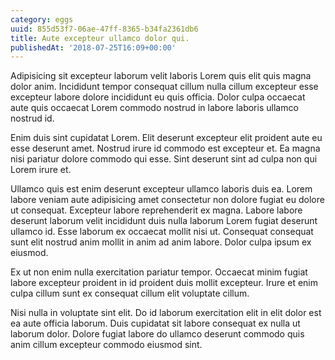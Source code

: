 ```yaml
---
category: eggs
uuid: 855d53f7-06ae-47ff-8365-b34fa2361db6
title: Aute excepteur ullamco dolor qui.
publishedAt: '2018-07-25T16:09+00:00'
---
```


Adipisicing sit excepteur laborum velit laboris Lorem quis elit quis magna dolor anim. Incididunt tempor consequat cillum nulla cillum excepteur esse excepteur labore dolore incididunt eu quis officia. Dolor culpa occaecat aute quis occaecat Lorem commodo nostrud in labore laboris ullamco nostrud id.

Enim duis sint cupidatat Lorem. Elit deserunt excepteur elit proident aute eu esse deserunt amet. Nostrud irure id commodo est excepteur et. Ea magna nisi pariatur dolore commodo qui esse. Sint deserunt sint ad culpa non qui Lorem irure et.

Ullamco quis est enim deserunt excepteur ullamco laboris duis ea. Lorem labore veniam aute adipisicing amet consectetur non dolore fugiat eu dolore ut consequat. Excepteur labore reprehenderit ex magna. Labore labore deserunt laborum velit incididunt duis nulla laborum Lorem fugiat deserunt ullamco id. Esse laborum ex occaecat mollit nisi ut. Consequat consequat sunt elit nostrud anim mollit in anim ad anim labore. Dolor culpa ipsum ex eiusmod.

Ex ut non enim nulla exercitation pariatur tempor. Occaecat minim fugiat labore excepteur proident in id proident duis mollit excepteur. Irure et enim culpa cillum sunt ex consequat cillum elit voluptate cillum.

Nisi nulla in voluptate sint elit. Do id laborum exercitation elit in elit dolor est ea aute officia laborum. Duis cupidatat sit labore consequat ex nulla ut laborum dolor. Dolore fugiat labore do ullamco deserunt commodo quis anim cillum excepteur commodo eiusmod sint.
